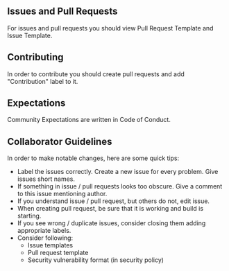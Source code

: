 ## Issues and Pull Requests
For issues and pull requests you 
should view Pull Request Template
and Issue Template.

## Contributing
In order to contribute you should
create pull requests and add
"Contribution" label to it.

## Expectations
Community Expectations are written
in Code of Conduct.

## Collaborator Guidelines
In order to make notable changes,  here are some quick tips:
- Label the issues correctly. Create a new issue for every problem. Give issues short names.
- If something in issue / pull requests looks too obscure. Give a comment to this issue mentioning author.
- If you understand issue / pull request, but others do not, edit issue.
- When creating pull request, be sure that it is working and build is starting.
- If you see wrong / duplicate issues, consider closing them adding appropriate labels.
- Consider following:
    * Issue templates
    * Pull request template
    * Security vulnerability format (in security policy)
